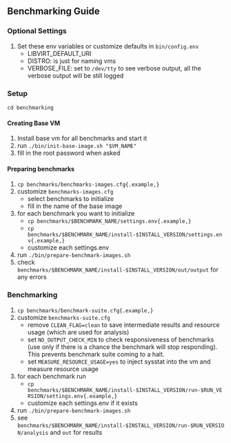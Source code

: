## Benchmarking Guide

### Optional Settings
1. Set these env variables or customize defaults in `bin/config.env` 
   - LIBVIRT_DEFAULT_URI
   - DISTRO: is just for naming vms
   - VERBOSE_FILE: set to `/dev/tty` to see verbose output, all the verbose output will be still logged

### Setup

`cd benchmarking`

#### Creating Base VM
1. Install base vm for all benchmarks and start it
2. run `./bin/init-base-image.sh "$VM_NAME"`
3. fill in the root password when asked

#### Preparing benchmarks
1. `cp benchmarks/benchmarks-images.cfg{.example,}`
2. customize `benchmarks-images.cfg` 
   - select benchmarks to initialize
   - fill in the name of the base image
3. for each benchmark you want to initialize
   - `cp benchmarks/$BENCHMARK_NAME/settings.env{.example,}`
   - `cp benchmarks/$BENCHMARK_NAME/install-$INSTALL_VERSION/settings.env{.example,}`
   - customize each settings.env
4. run `./bin/prepare-benchmark-images.sh`
5. check `benchmarks/$BENCHMARK_NAME/install-$INSTALL_VERSION/out/output` for any errors

### Benchmarking
1. `cp benchmarks/benchmark-suite.cfg{.example,}`
2. customize `benchmarks-suite.cfg` 
   - remove `CLEAN_FLAG=clean` to save intermediate results and resource usage (which are used for analysis)
   - set `NO_OUTPUT_CHECK_MIN` to check responsiveness of benchmarks 
   (use only if there is a chance the benchmark will stop responding).
    This prevents benchmark suite coming to a halt.
   - set `MEASURE_RESOURCE_USAGE=yes` to inject sysstat into the vm and measure resource usage
3. for each benchmark run
   - `cp benchmarks/$BENCHMARK_NAME/install-$INSTALL_VERSION/run-$RUN_VERSION/settings.env{.example,}`
   - customize each settings.env if it exists
4. run `./bin/prepare-benchmark-images.sh`
5. see `benchmarks/$BENCHMARK_NAME/install-$INSTALL_VERSION/run-$RUN_VERSION/analysis` and `out` for results
